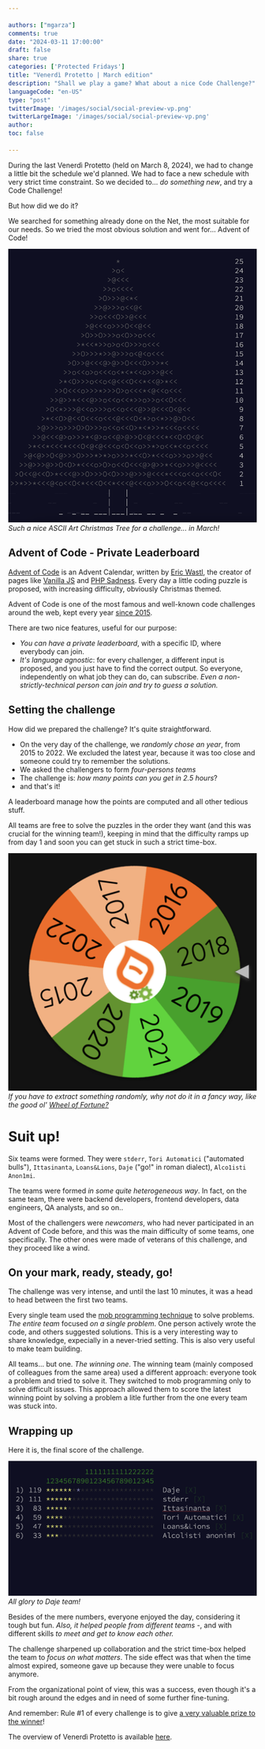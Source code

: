```yaml
---

authors: ["mgarza"]
comments: true
date: "2024-03-11 17:00:00"
draft: false
share: true
categories: ['Protected Fridays']
title: "Venerdì Protetto | March edition"
description: "Shall we play a game? What about a nice Code Challenge?"
languageCode: "en-US"
type: "post"
twitterImage: '/images/social/social-preview-vp.png'
twitterLargeImage: '/images/social/social-preview-vp.png'
author: 
toc: false

---
```


During the last Venerdì Protetto (held on March 8, 2024), we had to change a little bit the schedule we'd planned.
We had to face a new schedule with very strict time constraint. So we decided to... _do something new_, and try a Code Challenge!

But how did we do it?

We searched for something already done on the Net, the most suitable for our needs. So we tried the most obvious solution and went for... Advent of Code!

![Advent of Code Christmas Tree]( /images/code-challenge-march-2024/Advent-of-code-tree.png "Such a nice ASCII Art Christmas Tree for a challenge... in March!") 
*Such a nice ASCII Art Christmas Tree for a challenge... in March!*

## Advent of Code - Private Leaderboard

[Advent of Code](https://adventofcode.com/about) is an Advent Calendar, written by [Eric Wastl](http://was.tl/), the creator of pages like [Vanilla JS](http://vanilla-js.com/) and [PHP Sadness](http://phpsadness.com/). Every day a little coding puzzle is proposed, with increasing difficulty, obviously Christmas themed. 

Advent of Code is one of the most famous and well-known code challenges around the web, kept every year [since 2015](https://adventofcode.com/2015).

There are two nice features, useful for our purpose:
- *You can have a private leaderboard*, with a specific ID, where everybody can join.
- *It's language agnostic*: for every challenger, a different input is proposed, and you just have to find the correct output. So everyone, independently on what job they can do, can subscribe. _Even a non-strictly-technical person can join and try to guess a solution._

## Setting the challenge

How did we prepared the challenge? It's quite straightforward.

- On the very day of the challenge, we *randomly chose an year*, from 2015 to 2022. We excluded the latest year, because it was too close and someone could try to remember the solutions.
- We asked the challengers to form *four-persons teams*
- The challenge is: *how many points can you get in 2.5 hours*?
- and that's it!

A leaderboard manage how the points are computed and all other tedious stuff.

All teams are free to solve the puzzles in the order they want (and this was crucial for the winning team!), keeping in mind that the difficulty ramps up from day 1 and soon you can get stuck in such a strict time-box.

![Wheel of Years](/images/code-challenge-march-2024/wheel-of-years.png "If you have to extract something randomly in public, why not do it a fancy way, like the good ol' Wheel of Fortune?")
*If you have to extract something randomly, why not do it in a fancy way, like the good ol' [Wheel of Fortune?](https://wheelofnames.com/)*

# Suit up!

Six teams were formed.
They were `stderr`, `Tori Automatici` ("automated bulls"), `Ittasinanta`, `Loans&Lions`, `Daje` ("go!" in roman dialect), `Alco1isti Anon1mi`.

 The teams were formed _in some quite heterogeneous way_. In fact, on the same team, there were backend developers, frontend developers, data engineers, QA analysts, and so on.. 

Most of the challengers were _newcomers_, who had never participated in an Advent of Code before, and this was the main difficulty of some teams, one specifically. The other ones were made of veterans of this challenge, and they proceed like a wind.

## On your mark, ready, steady, go!

The challenge was very intense, and until the last 10 minutes, it was a head to head between the first two teams.

Every single team used the [mob programming technique](https://en.wikipedia.org/wiki/Team_programming#Mob_programming) to solve problems. _The entire team_ focused _on a single problem_. One person actively wrote the code, and others suggested solutions. This is a very interesting way to share knowledge, expecially in a never-tried setting. This is also very useful to make team building.

All teams... but one. _The winning one_.
The winning team (mainly composed of colleagues from the same area) used a different approach: everyone took a problem and tried to solve it. They switched to mob programming only to solve difficult issues. This approach allowed them to score the latest winning point by solving a problem a litle further from the one every team was stuck into.

## Wrapping up

Here it is, the final score of the challenge.

![Leaderboard Advent Of Code March 2024](/images/code-challenge-march-2024/leaderboard-code-challenge.png "Congrats to Daje Team!")
*All glory to Daje team!*

Besides of the mere numbers, everyone enjoyed the day, considering it tough but fun. _Also, it helped people from different teams_ -, and with different skills _to meet and get to know each other._

The challenge sharpened up collaboration and the strict time-box helped the team to _focus on what matters_. 
The side effect was that when the time almost expired, someone gave up because they were unable to focus anymore.

From the organizational point of view, this was a success, even though it's a bit rough around the edges and in need of some further fine-tuning.

And remember: Rule #1 of every challenge is to give [a very valuable prize to the winner](/images/code-challenge-march-2024/AdventOfFacileCrown.jpg)!


The overview of Venerdì Protetto is available [here](https://engineering.facile.it/blog/eng/v-protetto/).

 
<script type="application/ld+json">
{ 
    "@context": "https://schema.org",
    "genre":["SEO","JSON-LD"],
    "@type": "BlogPosting",
    "headline": "Venerdì Protetto | March edition",
    "keywords": ["Code challenge", "Advent of Code"],
    "wordcount": "755",
    "publisher": {
        "@type": "Organization",
        "name": "Facile.it Engineering",
        "url": "https://engineering.facile.it/",
        "logo": {
            "@type": "ImageObject",
            "url": "https://engineering.facile.it/images/logo_engineering.png",
            "width":"1057",
            "height":"244"
        }
    },
    "url": "https://engineering.facile.it/blog/eng/v-protetto9-6-2023/",
    "image": "https://engineering.facile.it/images/social/social-preview-vp.png",
    "datePublished": "2024-03-14",
    "dateCreated": "2024-03-11",
    "dateModified": "2024-03-14",
    "inLanguage": "en-US",
    "isFamilyFriendly": "true",
    "description": "Description of the Code Challenge held on Venerdì Protetto of 8th of March, 2024",
    "author": {
        "@type": "Person",
        "name": "Matteo",
        "url": "https://www.linkedin.com/in/matteogarza"
    }
}
</script>
